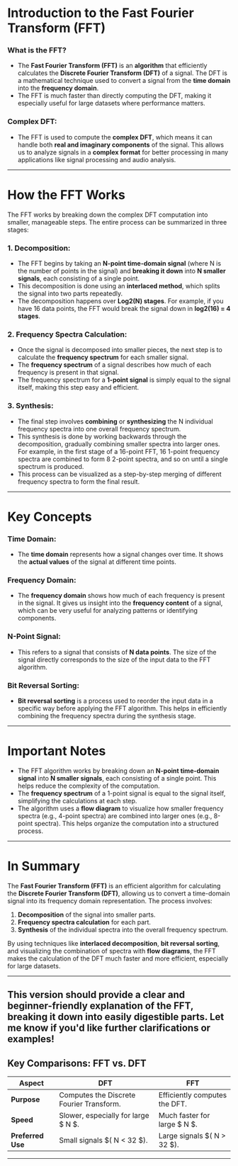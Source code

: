 
# **Introduction to the Fast Fourier Transform (FFT)**

### **What is the FFT?**
- The **Fast Fourier Transform (FFT)** is an **algorithm** that efficiently calculates the **Discrete Fourier Transform (DFT)** of a signal. The DFT is a mathematical technique used to convert a signal from the **time domain** into the **frequency domain**. 
- The FFT is much faster than directly computing the DFT, making it especially useful for large datasets where performance matters.

### **Complex DFT:**
- The FFT is used to compute the **complex DFT**, which means it can handle both **real and imaginary components** of the signal. This allows us to analyze signals in a **complex format** for better processing in many applications like signal processing and audio analysis.

---

# **How the FFT Works**

The FFT works by breaking down the complex DFT computation into smaller, manageable steps. The entire process can be summarized in three stages:

### 1. **Decomposition:**
- The FFT begins by taking an **N-point time-domain signal** (where N is the number of points in the signal) and **breaking it down** into **N smaller signals**, each consisting of a single point.
- This decomposition is done using an **interlaced method**, which splits the signal into two parts repeatedly.
- The decomposition happens over **Log2(N) stages**. For example, if you have 16 data points, the FFT would break the signal down in **log2(16) = 4 stages**.

### 2. **Frequency Spectra Calculation:**
- Once the signal is decomposed into smaller pieces, the next step is to calculate the **frequency spectrum** for each smaller signal.
- The **frequency spectrum** of a signal describes how much of each frequency is present in that signal.
- The frequency spectrum for a **1-point signal** is simply equal to the signal itself, making this step easy and efficient.

### 3. **Synthesis:**
- The final step involves **combining** or **synthesizing** the N individual frequency spectra into one overall frequency spectrum.
- This synthesis is done by working backwards through the decomposition, gradually combining smaller spectra into larger ones. For example, in the first stage of a 16-point FFT, 16 1-point frequency spectra are combined to form 8 2-point spectra, and so on until a single spectrum is produced.
- This process can be visualized as a step-by-step merging of different frequency spectra to form the final result.

---

# **Key Concepts**

### **Time Domain:**
- The **time domain** represents how a signal changes over time. It shows the **actual values** of the signal at different time points.

### **Frequency Domain:**
- The **frequency domain** shows how much of each frequency is present in the signal. It gives us insight into the **frequency content** of a signal, which can be very useful for analyzing patterns or identifying components.

### **N-Point Signal:**
- This refers to a signal that consists of **N data points**. The size of the signal directly corresponds to the size of the input data to the FFT algorithm.

### **Bit Reversal Sorting:**
- **Bit reversal sorting** is a process used to reorder the input data in a specific way before applying the FFT algorithm. This helps in efficiently combining the frequency spectra during the synthesis stage.

---

# **Important Notes**

- The FFT algorithm works by breaking down an **N-point time-domain signal** into **N smaller signals**, each consisting of a single point. This helps reduce the complexity of the computation.
- The **frequency spectrum** of a 1-point signal is equal to the signal itself, simplifying the calculations at each step.
- The algorithm uses a **flow diagram** to visualize how smaller frequency spectra (e.g., 4-point spectra) are combined into larger ones (e.g., 8-point spectra). This helps organize the computation into a structured process.

---

# **In Summary**

The **Fast Fourier Transform (FFT)** is an efficient algorithm for calculating the **Discrete Fourier Transform (DFT)**, allowing us to convert a time-domain signal into its frequency domain representation. The process involves:

1. **Decomposition** of the signal into smaller parts.
2. **Frequency spectra calculation** for each part.
3. **Synthesis** of the individual spectra into the overall frequency spectrum.

By using techniques like **interlaced decomposition**, **bit reversal sorting**, and visualizing the combination of spectra with **flow diagrams**, the FFT makes the calculation of the DFT much faster and more efficient, especially for large datasets.

---

This version should provide a clear and beginner-friendly explanation of the FFT, breaking it down into easily digestible parts. Let me know if you'd like further clarifications or examples!
---

## **Key Comparisons: FFT vs. DFT**  
| **Aspect**            | **DFT**                                   | **FFT**                             |  
|------------------------|-------------------------------------------|--------------------------------------|  
| **Purpose**            | Computes the Discrete Fourier Transform.  | Efficiently computes the DFT.        |  
| **Speed**              | Slower, especially for large $ N $.     | Much faster for large $ N $.       |  
| **Preferred Use**      | Small signals $( N < 32 $).             | Large signals $( N > 32 $).        |  

---
